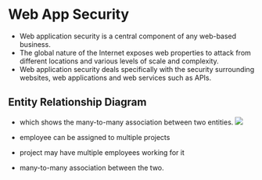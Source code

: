 # Web App Security

- Web application security is a central component of any web-based business.
- The global nature of the Internet exposes web properties to attack from different locations and various levels of scale and complexity.
- Web application security deals specifically with the security surrounding websites, web applications and web services such as APIs.

##  Entity Relationship Diagram
- which shows the many-to-many association between two entities.
![](https://www.baeldung.com/wp-content/uploads/2017/09/New.png)

- employee can be assigned to multiple projects
- project may have multiple employees working for it
- many-to-many association between the two.
